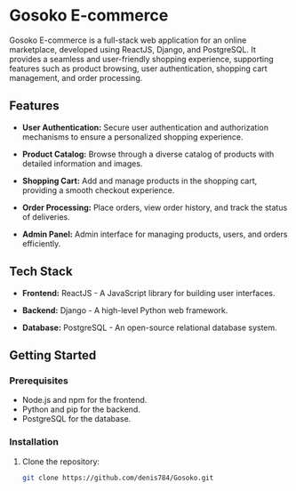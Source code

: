 # Gosoko E-commerce

Gosoko E-commerce is a full-stack web application for an online marketplace, developed using ReactJS, Django, and PostgreSQL. It provides a seamless and user-friendly shopping experience, supporting features such as product browsing, user authentication, shopping cart management, and order processing.

## Features

- **User Authentication:** Secure user authentication and authorization mechanisms to ensure a personalized shopping experience.

- **Product Catalog:** Browse through a diverse catalog of products with detailed information and images.

- **Shopping Cart:** Add and manage products in the shopping cart, providing a smooth checkout experience.

- **Order Processing:** Place orders, view order history, and track the status of deliveries.

- **Admin Panel:** Admin interface for managing products, users, and orders efficiently.

## Tech Stack

- **Frontend:** ReactJS - A JavaScript library for building user interfaces.

- **Backend:** Django - A high-level Python web framework.

- **Database:** PostgreSQL - An open-source relational database system.

## Getting Started

### Prerequisites

- Node.js and npm for the frontend.
- Python and pip for the backend.
- PostgreSQL for the database.

### Installation

1. Clone the repository:

   ```bash
   git clone https://github.com/denis784/Gosoko.git
